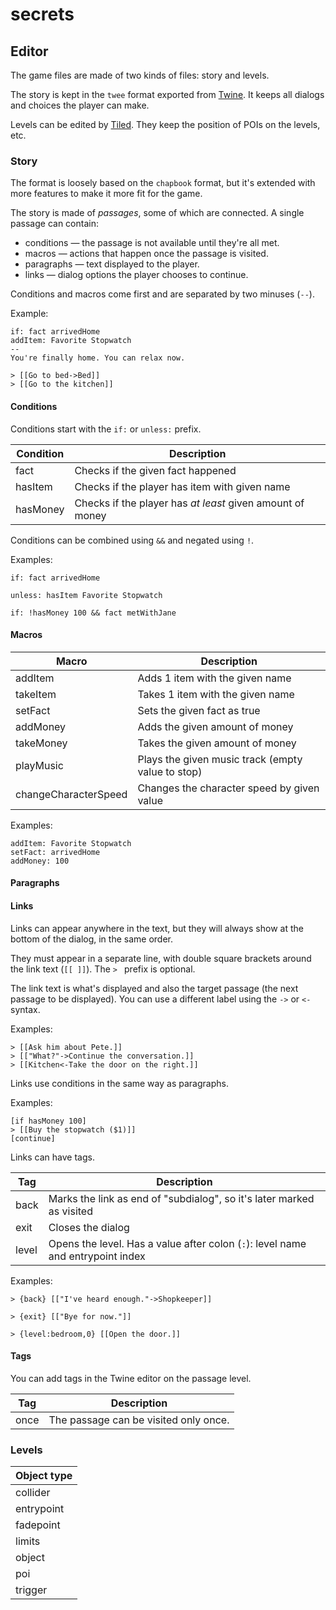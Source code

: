 # secrets

## Editor

The game files are made of two kinds of files: story and levels.

The story is kept in the `twee` format exported from [Twine](https://twinery.org/).
It keeps all dialogs and choices the player can make.

Levels can be edited by [Tiled](https://mapeditor.org).
They keep the position of POIs on the levels, etc.

### Story

The format is loosely based on the `chapbook` format,
but it's extended with more features to make it more fit for the game.

The story is made of *passages*, some of which are connected.
A single passage can contain:

* conditions — the passage is not available until they're all met.
* macros — actions that happen once the passage is visited.
* paragraphs — text displayed to the player.
* links — dialog options the player chooses to continue.

Conditions and macros come first and are separated by two minuses (`--`).

Example:

```
if: fact arrivedHome
addItem: Favorite Stopwatch
--
You're finally home. You can relax now.

> [[Go to bed->Bed]]
> [[Go to the kitchen]]
```

#### Conditions

Conditions start with the `if:` or `unless:` prefix.

| Condition | Description                                               |
|-----------|-----------------------------------------------------------|
| fact      | Checks if the given fact happened                         |
| hasItem   | Checks if the player has item with given name             |
| hasMoney  | Checks if the player has *at least* given amount of money |

Conditions can be combined using `&&` and negated using `!`.

Examples:

```
if: fact arrivedHome
```

```
unless: hasItem Favorite Stopwatch
```

```
if: !hasMoney 100 && fact metWithJane
```

#### Macros

| Macro                | Description                                       |
|----------------------|---------------------------------------------------|
| addItem              | Adds 1 item with the given name                   |
| takeItem             | Takes 1 item with the given name                  |
| setFact              | Sets the given fact as true                       |
| addMoney             | Adds the given amount of money                    |
| takeMoney            | Takes the given amount of money                   |
| playMusic            | Plays the given music track (empty value to stop) |
| changeCharacterSpeed | Changes the character speed by given value        |

Examples:

```
addItem: Favorite Stopwatch
setFact: arrivedHome
addMoney: 100
```

#### Paragraphs

#### Links

Links can appear anywhere in the text, but they will always show at the bottom of the dialog,
in the same order.

They must appear in a separate line, with double square brackets around the link text (`[[ ]]`).
The `> ` prefix is optional.

The link text is what's displayed and also the target passage (the next passage to be displayed).
You can use a different label using the `->` or `<-` syntax.

Examples:

```
> [[Ask him about Pete.]]
> [["What?"->Continue the conversation.]]
> [[Kitchen<-Take the door on the right.]]
```

Links use conditions in the same way as paragraphs.

Examples:

```
[if hasMoney 100]
> [[Buy the stopwatch ($1)]]
[continue]
```

Links can have tags.

| Tag   | Description                                                                     |
|-------|---------------------------------------------------------------------------------|
| back  | Marks the link as end of "subdialog", so it's later marked as visited           |
| exit  | Closes the dialog                                                               |
| level | Opens the level. Has a value after colon (`:`): level name and entrypoint index |

Examples:

```
> {back} [["I've heard enough."->Shopkeeper]]
```

```
> {exit} [["Bye for now."]]
```

```
> {level:bedroom,0} [[Open the door.]]
```

#### Tags

You can add tags in the Twine editor on the passage level.

| Tag  | Description                           |
|------|---------------------------------------|
| once | The passage can be visited only once. |

### Levels

| Object type |
|-------------|
| collider    |
| entrypoint  |
| fadepoint   |
| limits      |
| object      |
| poi         |
| trigger     |


